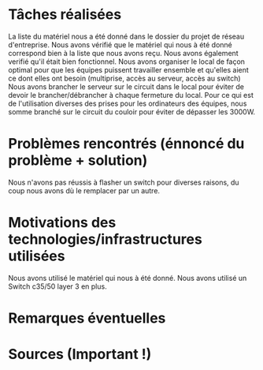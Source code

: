 # Tâches réalisées

La liste du matériel nous a été donné dans le dossier du projet de réseau d'entreprise. Nous avons vérifié que le matériel qui nous à été donné correspond bien à la liste que nous avons reçu. Nous avons également verifié qu'il était bien fonctionnel. 
Nous avons organiser le local de façon optimal pour que les équipes puissent travailler ensemble et qu'elles aient ce dont elles ont besoin (multiprise, accès au serveur, accès au switch)
Nous avons brancher le serveur sur le circuit dans le local pour éviter de devoir le brancher/débrancher à chaque fermeture du local. Pour ce qui est de l'utilisation diverses des prises pour les ordinateurs des équipes, nous somme branché sur le circuit du couloir pour éviter de dépasser les 3000W.

# Problèmes rencontrés (énnoncé du problème + solution)

Nous n'avons pas réussis à flasher un switch pour diverses raisons, du coup nous avons dù le remplacer par un autre. 

# Motivations des technologies/infrastructures utilisées

Nous avons utilisé le matériel qui nous à été donné. Nous avons utilisé un Switch c35/50 layer 3 en plus. 

# Remarques éventuelles

# Sources (Important !)
